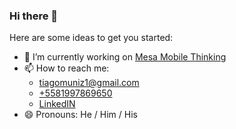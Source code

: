 ### Hi there 👋

Here are some ideas to get you started:

- 🔭 I’m currently working on <a href="https://www.linkedin.com/company/mesa-mobile-thinking/mycompany/" target="_blank">Mesa Mobile Thinking</a>
- 📫 How to reach me: 
  - <a href="mailto:tiagomuniz1@gmail.com">tiagomuniz1@gmail.com</a>
  - <a href="tel:+5581997869650">+5581997869650</a>
  - <a href="https://www.linkedin.com/in/tiago-de-andrade-muniz/" target="_blank">LinkedIN</a>
- 😄 Pronouns: He / Him / His

<!--
- 🌱 I’m currently learning ...
- 👯 I’m looking to collaborate on ...
- 🤔 I’m looking for help with ...
- 💬 Ask me about ...
- ⚡ Fun fact: ...
-->
